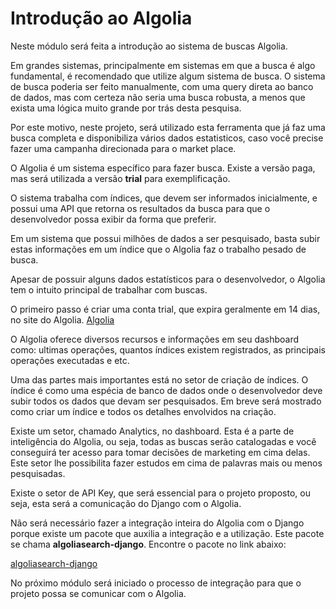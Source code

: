 # Introdução ao Algolia

Neste módulo será feita a introdução ao sistema de buscas Algolia.

Em grandes sistemas, principalmente em sistemas em que a busca é algo fundamental, é recomendado que utilize algum sistema de busca. O sistema de busca poderia ser feito manualmente, com uma query direta ao banco de dados, mas com certeza não seria uma busca robusta, a menos que exista uma lógica muito grande por trás desta pesquisa.

Por este motivo, neste projeto, será utilizado esta ferramenta que já faz uma busca completa e disponibiliza vários dados estatisticos, caso você precise fazer uma campanha direcionada para o market place.

O Algolia é um sistema específico para fazer busca. Existe a versão paga, mas será utilizada a versão **trial** para exemplificação.

O sistema trabalha com índices, que devem ser informados inicialmente, e possui uma API que retorna os resultados da busca para que o desenvolvedor possa exibir da forma que preferir.

Em um sistema que possui milhões de dados a ser pesquisado, basta subir estas informações em um índice que o Algolia faz o trabalho pesado de busca.

Apesar de possuir alguns dados estatísticos para o desenvolvedor, o Algolia tem o intuito principal de trabalhar com buscas.

O primeiro passo é criar uma conta trial, que expira geralmente em 14 dias, no site do Algolia. [Algolia](https://www.algolia.com/)

O Algolia oferece diversos recursos e informações em seu dashboard como: ultimas operações, quantos índices existem registrados, as principais operações executadas e etc.

Uma das partes mais importantes está no setor de criação de índices. O índice é como uma espécia de banco de dados onde o desenvolvedor deve subir todos os dados que devam ser pesquisados. Em breve será mostrado como criar um índice e todos os detalhes envolvidos na criação.

Existe um setor, chamado Analytics, no dashboard. Esta é a parte de inteligência do Algolia, ou seja, todas as buscas serão catalogadas e você conseguirá ter acesso para tomar decisões de marketing em cima delas. Este setor lhe possibilita fazer estudos em cima de palavras mais ou menos pesquisadas.

Existe o setor de API Key, que será essencial para o projeto proposto, ou seja, esta será a comunicação do Django com o Algolia.

Não será necessário fazer a integração inteira do Algolia com o Django porque existe um pacote que auxilia a integração e a utilização. Este pacote se chama **algoliasearch-django**. Encontre o pacote no link abaixo:

[algoliasearch-django](https://github.com/algolia/algoliasearch-django)

No próximo módulo será iniciado o processo de integração para que o projeto possa se comunicar com o Algolia.